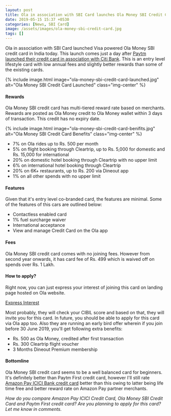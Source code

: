 ```yaml
---
layout: post
title: Ola in association with SBI Card launches Ola Money SBI Credit Card
date: 2019-05-15 15:37 +0530
categories: [News, SBI Card]
image: /assets/images/ola-money-sbi-credit-card.jpg
tags: []
---
```


Ola in association with SBI Card launched Visa powered Ola Money SBI credit card in India today. This launch comes just a day after [Paytm launched their credit card in association with Citi Bank](/paytm-launches-paytm-first-credit-card-in-india/). This is an entry level lifestyle card with low annual fees and slightly better rewards than some of the existing cards.

{% include image.html image="ola-money-sbi-credit-card-launched.jpg" alt="Ola Money SBI Credit Card Launched" class="img-center" %}

#### Rewards

Ola Money SBI credit card has multi-tiered reward rate based on merchants. Rewards are posted as Ola Money credit to Ola Money wallet within 3 days of transaction. This credit has no expiry date.

{% include image.html image="ola-money-sbi-credit-card-benifits.jpg" alt="Ola Money SBI Credit Card Benefits" class="img-center" %}

- 7% on Ola rides up to Rs. 500 per month
- 5% on flight booking through Cleartrip, up to Rs. 5,000 for domestic and Rs. 15,000 for international
- 20% on domestic hotel booking through Cleartrip with no upper limit
- 6% on international hotel booking through Cleartrip
- 20% on 6K+ restaurants, up to Rs. 200 via Dineout app
- 1% on all other spends with no upper limit

#### Features

Given that it's entry level co-branded card, the features are minimal. Some of the features of this cars are outlined below:

- Contactless enabled card
- 1% fuel surcharge waiver
- International acceptance
- View and manage Credit Card on the Ola app

#### Fees

Ola Money SBI credit card comes with no joining fees. However from second year onwards, it has card fee of Rs. 499 which is waived off on spends over Rs. 1 Lakh.

#### How to apply?

Right now, you can just express your interest of joining this card on landing page hosted on Ola website.

<a href="https://om.olacabs.com/credit-app/cc-express-interest" target="_blank" class="btn btn-lg btn-danger btn-block post-element mt-2" rel="noopener"><i class="fas fa-pen"></i> Express Interest</a>

Most probably, they will check your CIBIL score and based on that, they will invite you for this card. In future, you should be able to apply for this card via Ola app too. Also they are running an early bird offer wherein if you join before 30 June 2019, you'll get following extra benefits:

- Rs. 500 as Ola Money, credited after first transaction
- Rs. 300 Cleartrip flight voucher
- 3 Months Dineout Premium membership

#### Bottomline

Ola Money SBI credit card seems to be a well balanced card for beginners. It's definitely better than Paytm First credit card, however I'll still rate [Amazon Pay ICICI Bank credit card](/amazon-pay-icici-bank-credit-card-review/) better than this owing to latter being life time free and better reward rate on Amazon Pay partner merchants.

_How do you compare Amazon Pay ICICI Credit Card, Ola Money SBI Credit Card and Paytm First credit card? Are you planning to apply for this card? Let me know in comments._
